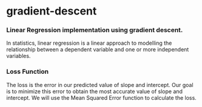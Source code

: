 # gradient-descent

<h3>Linear Regression implementation using gradient descent.</h3>

In statistics, linear regression is a linear approach to modelling the relationship between a dependent variable and one or more independent variables. 

<h3>Loss Function</h3>
The loss is the error in our predicted value of slope and intercept. Our goal is to minimize this error to obtain the most accurate value of slope and intercept.
We will use the Mean Squared Error function to calculate the loss.
